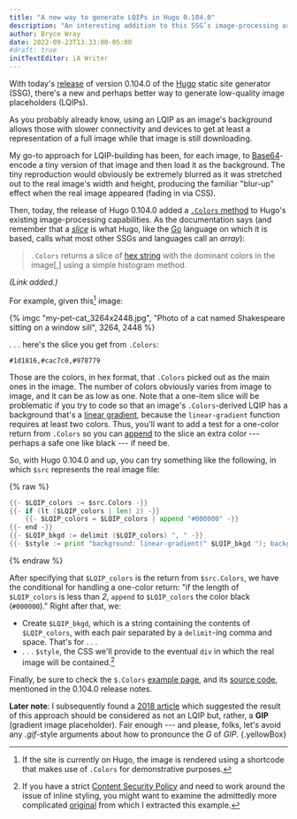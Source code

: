 ```yaml
---
title: "A new way to generate LQIPs in Hugo 0.104.0"
description: "An interesting addition to this SSG’s image-processing arsenal helps you accommodate users viewing your site under suboptimal conditions."
author: Bryce Wray
date: 2022-09-23T13:33:00-05:00
#draft: true
initTextEditor: iA Writer
---
```


With today's [release](https://github.com/gohugoio/hugo/releases/tag/v0.104.0) of version 0.104.0 of the [Hugo](https://gohugo.io) static site generator (SSG), there's a new and perhaps better way to generate low-quality image placeholders (LQIPs).

As you probably already know, using an LQIP as an image's background allows those with slower connectivity and devices to get at least a representation of a full image while that image is still downloading.

My go-to approach for LQIP-building has been, for each image, to [Base64](https://en.wikipedia.org/wiki/Base64)-encode a tiny version of that image and then load it as the background. The tiny reproduction would obviously be extremely blurred as it was stretched out to the real image's width and height, producing the familiar "blur-up" effect when the real image appeared (fading in via CSS).

Then, today, the release of Hugo 0.104.0 added a [`.Colors` method](https://gohugo.io/content-management/image-processing/#colors) to Hugo's existing image-processing capabilities. As the documentation says (and remember that a [*slice*](https://gohugo.io/functions/slice/) is what Hugo, like the [Go](https://go.dev) language on which it is based, calls what most other SSGs and languages call an *array*):

> `.Colors` returns a slice of [hex string](https://htmlcolorcodes.com/) with the dominant colors in the image[,] using a simple histogram method.

*(Link added.)*

For example, given this[^inHugo] image:

[^inHugo]: If the site is currently on Hugo, the image is rendered using a shortcode that makes use of `.Colors` for demonstrative purposes.

{% imgc "my-pet-cat_3264x2448.jpg", "Photo of a cat named Shakespeare sitting on a window sill", 3264, 2448 %}

. . . here's the slice you get from `.Colors`:

```plaintext
#1d1816,#cac7c0,#978779
```

Those are the colors, in hex format, that `.Colors` picked out as the main ones in the image. The number of colors obviously varies from image to image, and it can be as low as one. Note that a one-item slice will be problematic if you try to code so that an image's `.Colors`-derived LQIP has a background that's a [linear gradient](https://developer.mozilla.org/en-US/docs/Web/CSS/gradient/linear-gradient), because the `linear-gradient` function requires at least two colors. Thus, you'll want to add a test for a one-color return from `.Colors` so you can [append](https://gohugo.io/functions/append/) to the slice an extra color --- perhaps a safe one like black --- if need be.

So, with Hugo 0.104.0 and up, you can try something like the following, in which `$src` represents the real image file:

{% raw %}
```go
{{- $LQIP_colors := $src.Colors -}}
{{- if (lt ($LQIP_colors | len) 2) -}}
	{{- $LQIP_colors = $LQIP_colors | append "#000000" -}}
{{- end -}}
{{- $LQIP_bkgd := delimit ($LQIP_colors) ", " -}}
{{- $style := print "background: linear-gradient(" $LQIP_bkgd "); background-size: cover; background-repeat: no-repeat;" -}}
```
{% endraw %}

After specifying that `$LQIP_colors` is the return from `$src.Colors`, we have the conditional for handling a one-color return: "if the length of `$LQIP_colors` is less than *2*, `append` to `$LQIP_colors` the color black (`#000000`)." Right after that, we:
- Create `$LQIP_bkgd`, which is a string containing the contents of `$LQIP_colors`, with each pair separated by a `delimit`-ing comma and space. That's for . . .
- . . . `$style`, the CSS we'll provide to the eventual `div` in which the real image will be contained.[^CSP]

[^CSP]: If you have a strict [Content Security Policy](https://content-security-policy.com) and need to work around the issue of inline styling, you might want to examine the admittedly more complicated [original](https://github.com/brycewray/hugo_site/blob/main/layouts/shortcodes/imgh-colors.html) from which I extracted this example.

Finally, be sure to check the `$.Colors` [example page](https://staticbattery.com/), and its [source code](https://github.com/bep/gallerydeluxe), mentioned in the 0.104.0 release notes.

**Later note**: I subsequently found a [2018 article](https://calendar.perfplanet.com/2018/gradient-image-placeholders/) which suggested the result of this approach should be considered as not an LQIP but, rather, a **GIP** (gradient image placeholder). Fair enough --- and please, folks, let's avoid any *.gif*-style arguments about how to pronounce the *G* of *GIP*.
{.yellowBox}
